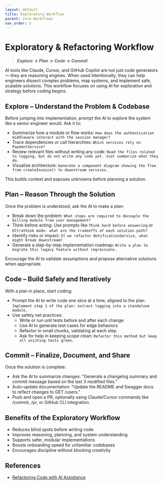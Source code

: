 ```yaml
---
layout: default
title: Exploratory Workflow
parent: Core Workflows
nav_order: 5
---
```


# Exploratory & Refactoring Workflow

> **_Explore → Plan → Code → Commit_**

AI tools like Claude, Cursor, and GitHub Copilot are not just code generators — they are reasoning engines. When used intentionally, they can help engineers dissect complex problems, map systems, and implement safe, scalable solutions. This workflow focuses on using AI for exploration and strategy before coding begins.

## Explore – Understand the Problem & Codebase

Before jumping into implementation, prompt the AI to explore the system like a senior engineer would. Ask it to:

- Summarize how a module or flow works: `How does the authentication middleware interact with the session manager?`
- Trace dependencies or call hierarchies: `Which services rely on PaymentService?`
- Review relevant files without writing any code: `Read the files related to logging, but do not write any code yet. Just summarize what they do.`
- Visualize architecture: `Generate a component diagram showing the flow from createInvoice() to downstream services.`

This builds context and exposes unknowns before planning a solution.

## Plan – Reason Through the Solution

Once the problem is understood, ask the AI to make a plan:

- Break down the problem: `What steps are required to decouple the billing module from user management?`
- Think before acting: Use prompts like `Think hard before answering` or `Ultrathink mode: what are the tradeoffs of each solution path?`
- Identify risks or impact: `If we refactor NotificationService, what might break downstream?`
- Generate a step-by-step implementation roadmap: `Write a plan to migrate this legacy feature without regressions.`

Encourage the AI to validate assumptions and propose alternative solutions when appropriate.

## Code – Build Safely and Iteratively

With a plan in place, start coding:

- Prompt the AI to write code one slice at a time, aligned to the plan. `Implement step 1 of the plan: extract logging into a standalone module.`
- Use safety net practices:
  - Write or run unit tests before and after each change
  - Use AI to generate test cases for edge behaviors
  - Refactor in small chunks, validating at each step
  - Ask for help in keeping scope clean: `Refactor this method but keep all existing tests green.`

## Commit – Finalize, Document, and Share

Once the solution is complete:

- Ask the AI to summarize changes:
  "Generate a changelog summary and commit message based on the last 3 modified files."
- Auto-update documentation:
  "Update the README and Swagger docs to reflect changes to GET /users."
- Push and open a PR, optionally using Claude/Cursor commands like /commit, /pr, or GitHub CLI integration.

## Benefits of the Exploratory Workflow

- Reduces blind spots before writing code
- Improves reasoning, planning, and system understanding
- Supports safer, modular implementations
- Boosts onboarding speed for unfamiliar codebases
- Encourages discipline without blocking creativity

## References

- [Refactoring Code with AI Assistance](https://www.loom.com/share/bc30c068b8c54038aaa02697ea69a9bd?sid=9ba2d4db-239a-4017-838d-c3195e67fc38)

